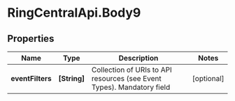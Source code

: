 # RingCentralApi.Body9

## Properties
Name | Type | Description | Notes
------------ | ------------- | ------------- | -------------
**eventFilters** | **[String]** | Collection of URIs to API resources (see Event Types). Mandatory field | [optional] 


